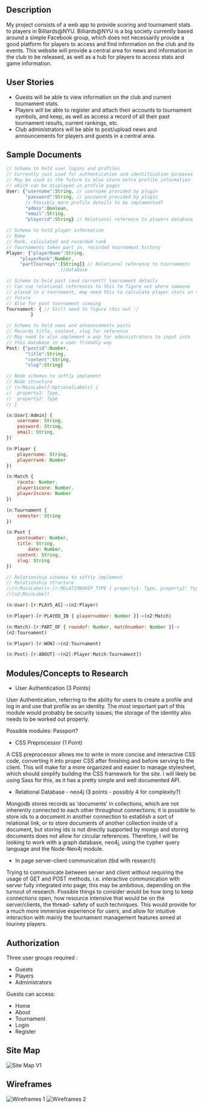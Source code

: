 Description
-----------------------

My project consists of a web app to provide scoring and tournament stats to
players in Billiards@NYU. Billiards@NYU is a big society currently based
around a simple Facebook group, which does not necessarily provide a good
platform for players to access and find information on the club and its
events. This website will provide a central area for news and information in
the club to be released, as well as a hub for players to access stats and
game information.

User Stories
-----------------------

- Guests will be able to view information on the club and current tournament
stats.
- Players will be able to register and attach their accounts to tournament
symbols, and keep, as well as access a record of all their past tournament
results, current rankings, etc.
- Club administrators will be able to post/upload news and announcements for
players and guests in a central area.

Sample Documents
----------------------

```javascript
// Schema to hold user logins and profiles
// Currently just used for authentication and identification purposes
// May be used in the future to also store extra profile information
// which can be displayed in profile pages
User: {"username":String, // username provided by plugin
       "password":String, // password provided by plugin
       // Possibly more profile details to be implemented?
       "admin":Boolean,
       "email":String,
       "playerid":String} // Relational reference to players database

// Schema to hold player information
// Name
// Rank, calculated and recorded rank
// Tournaments taken part in, recorded tournament history
Player: {"playerName":String,
	 "playerRank":Number,
	 "partTourneys":[String]} // Relational reference to tournaments
					//database

// Schema to hold past (and current?) tournament details
// Can use relational references to this to figure out where someone
// placed in a tournament, may need this to calculate player stats in the
// future
// Also for past tournament viewing
Tournament: { // Still need to figure this out :/
	     }

// Schema to hold news and announcements posts
// Records title, content, slug for reference
// May need to also implement a way for administrators to input into
// this database in a user friendly way
Post: {"postid":Number,
       "title":String,
       "content":String,
       "slug":String}
```

```javascript
// Node schemas to softly implement
// Node structure
// (n:MainLabel[:OptionalLabels] {
//	property1: Type,
//	property2: Type
// }

(n:User[:Admin] {
	username: String,
	password: String,
	email: String,
})

(n:Player {
	playername: String,
	playerrank: Number
})

(n:Match {
	raceto: Number,
	player1score: Number,
	player2score: Number
})

(n:Tournament {
	semester: String
})

(n:Post {
	postnumber: Number,
	title: String,
        date: Number,
	content: String,
	slug: String
})

// Relationship schemas to softly implement
// Relationship structure
//(n:MainLabel)<-[r:RELATIONSHIP_TYPE { property1: Type, property2: Type }]->
//(n2:MainLabel)

(n:User)-[r:PLAYS_AS]->(n2:Player)

(n:Player)-[r:PLAYED_IN { playernumber: Number }]->(n2:Match)

(n:Match)-[r:PART_OF { roundof: Number, matchnumber: Number }]->
(n2:Tournament)

(n:Player)-[r:WON]->(n2:Tournament)

(n:Post)-[r:ABOUT]->(n2[:Player:Match:Tournament])
```

Modules/Concepts to Research
-------------------------------------

- User Authentication (3 Points)

User Authentication, referring to the ability for users to create a profile
and log in and use that profile as an identity. The most important part of
this module would probably be security issues; the storage of the identity
also needs to be worked out properly.

Possible modules: Passport?

- CSS Preprocessor (1 Point)

A CSS preprocessor allows me to write in more concise and interactive CSS
code, converting it into proper CSS after finishing and before serving to
the client. This will make for a more organized and easier to manage stylesheet,
which should simplify building the CSS framework for the site. I will likely
be using Sass for this, as it has a pretty simple and well documented API.

- Relational Database - neo4j (3 points - possibly 4 for complexity?)

Mongodb stores records as 'documents' in collections, which are not inherently
connected to each other throughout connections; it is possible to store ids to
a document in another connection to establish a sort of relational link, or to
store documents of another collection inside of a document, but storing ids is
not directly supported by mongo and storing documents does not allow for
circular references. Therefore, I will be looking to work with a graph
database, neo4j, using the cypher query language and the Node-Neo4j module.

- In page server-client communication (tbd with research)

Trying to communicate between server and client without requiring the usage
of GET and POST methods, i.e. interactive communication with server fully
integrated into page; this may be ambitious, depending on the turnout of
research. Possible things to consider would be how long to keep connections
open, how resource intensive that would be on the server/clients, the thread-
safety of such techniques. This would provide for a much more immersive
experience for users, and allow for intuitive interaction with mainly the
tournament management features aimed at tourney players.

Authorization
---------------------------

Three user groups required :

- Guests
- Players
- Administrators

Guests can access:

- Home
- About
- Tournament
- Login
- Register

Site Map
---------------------------

![Site Map V1](/documentation/BilliardsNYUSiteMap1.png?raw=true)


Wireframes
--------------------------

![Wireframes 1](/documentation/Wireframes1.png?raw=true)
![Wireframes 2](/documentation/Wireframes2.png?raw=true)
